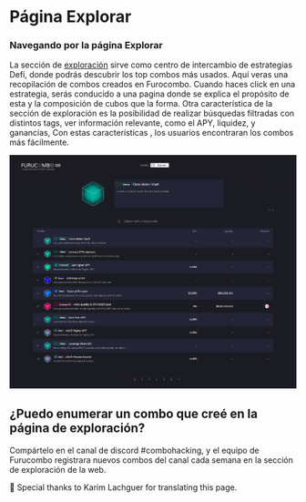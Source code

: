 # Página Explorar

### **Navegando por la página Explorar** 

La sección de [exploración](https://furucombo.app/explore) sirve como centro de intercambio de estrategias Defi, donde podrás descubrir los top combos más usados. Aquí veras una recopilación de combos creados en Furocombo. Cuando haces click en una estrategia, serás conducido a una pagina donde se explica el propósito de esta y la composición de cubos que la forma. Otra característica de la sección de exploración es la posibilidad de realizar búsquedas filtradas con distintos tags, ver información relevante, como el APY, liquidez, y ganancias, Con estas características , los usuarios encontraran los combos más fácilmente.

![](../.gitbook/assets/explore-.png)

## **¿Puedo enumerar un combo que creé en la página de exploración?**

Compártelo en el canal de discord \#combohacking, y el equipo de Furucombo registrara nuevos combos del canal cada semana en la sección de exploración de la web.



🧊 Special thanks to Karim Lachguer for translating this page.

